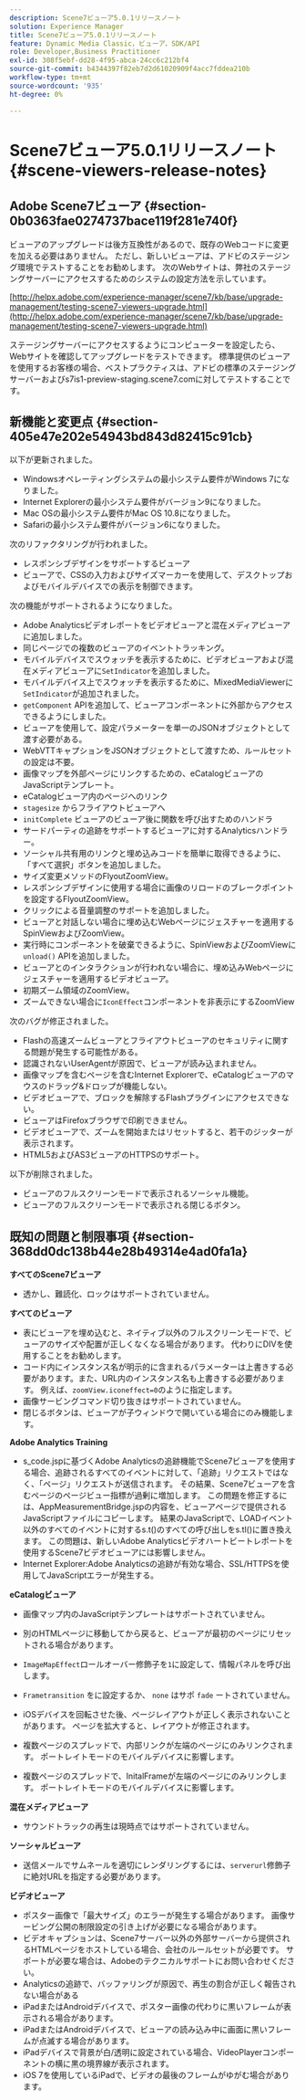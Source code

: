 ```yaml
---
description: Scene7ビューア5.0.1リリースノート
solution: Experience Manager
title: Scene7ビューア5.0.1リリースノート
feature: Dynamic Media Classic，ビューア，SDK/API
role: Developer,Business Practitioner
exl-id: 308f5ebf-dd28-4f95-abca-24cc6c212bf4
source-git-commit: b4344397f82eb7d2d61020909f4acc7fddea210b
workflow-type: tm+mt
source-wordcount: '935'
ht-degree: 0%

---
```


# Scene7ビューア5.0.1リリースノート{#scene-viewers-release-notes}

## Adobe Scene7ビューア {#section-0b0363fae0274737bace119f281e740f}

ビューアのアップグレードは後方互換性があるので、既存のWebコードに変更を加える必要はありません。 ただし、新しいビューアは、アドビのステージング環境でテストすることをお勧めします。 次のWebサイトは、弊社のステージングサーバーにアクセスするためのシステムの設定方法を示しています。

[http://helpx.adobe.com/experience-manager/scene7/kb/base/upgrade-management/testing-scene7-viewers-upgrade.html](http://helpx.adobe.com/experience-manager/scene7/kb/base/upgrade-management/testing-scene7-viewers-upgrade.html)

ステージングサーバーにアクセスするようにコンピューターを設定したら、Webサイトを確認してアップグレードをテストできます。 標準提供のビューアを使用するお客様の場合、ベストプラクティスは、アドビの標準のステージングサーバーおよびs7is1-preview-staging.scene7.comに対してテストすることです。

## 新機能と変更点 {#section-405e47e202e54943bd843d82415c91cb}

以下が更新されました。

* Windowsオペレーティングシステムの最小システム要件がWindows 7になりました。
* Internet Explorerの最小システム要件がバージョン9になりました。
* Mac OSの最小システム要件がMac OS 10.8になりました。
* Safariの最小システム要件がバージョン6になりました。

次のリファクタリングが行われました。

* レスポンシブデザインをサポートするビューア
* ビューアで、CSSの入力およびサイズマーカーを使用して、デスクトップおよびモバイルデバイスでの表示を制御できます。

次の機能がサポートされるようになりました。

* Adobe Analyticsビデオレポートをビデオビューアと混在メディアビューアに追加しました。
* 同じページでの複数のビューアのイベントトラッキング。
* モバイルデバイスでスウォッチを表示するために、ビデオビューアおよび混在メディアビューアに`SetIndicator`を追加しました。
* モバイルデバイス上でスウォッチを表示するために、MixedMediaViewerに`SetIndicator`が追加されました。
* `getComponent` APIを追加して、ビューアコンポーネントに外部からアクセスできるようにしました。
* ビューアを使用して、設定パラメーターを単一のJSONオブジェクトとして渡す必要がある。
* WebVTTキャプションをJSONオブジェクトとして渡すため、ルールセットの設定は不要。
* 画像マップを外部ページにリンクするための、eCatalogビューアのJavaScriptテンプレート。
* eCatalogビューア内のページへのリンク
* `stagesize` からフライアウトビューアへ
* `initComplete` ビューアのビューア後に関数を呼び出すためのハンドラ
* サードパーティの追跡をサポートするビューアに対するAnalyticsハンドラー。
* ソーシャル共有用のリンクと埋め込みコードを簡単に取得できるように、「すべて選択」ボタンを追加しました。
* サイズ変更メソッドのFlyoutZoomView。
* レスポンシブデザインに使用する場合に画像のリロードのブレークポイントを設定するFlyoutZoomView。
* クリックによる音量調整のサポートを追加しました。
* ビューアと対話しない場合に埋め込むWebページにジェスチャーを適用するSpinViewおよびZoomView。
* 実行時にコンポーネントを破棄できるように、SpinViewおよびZoomViewに`unload()` APIを追加しました。
* ビューアとのインタラクションが行われない場合に、埋め込みWebページにジェスチャーを適用するビデオビューア。
* 初期ズーム領域のZoomView。
* ズームできない場合に`IconEffect`コンポーネントを非表示にするZoomView

次のバグが修正されました。

* Flashの高速ズームビューアとフライアウトビューアのセキュリティに関する問題が発生する可能性がある。
* 認識されないUserAgentが原因で、ビューアが読み込まれません。
* 画像マップを含むページを含むInternet Explorerで、eCatalogビューアのマウスのドラッグ&amp;ドロップが機能しない。
* ビデオビューアで、ブロックを解除するFlashプラグインにアクセスできない。
* ビューアはFirefoxブラウザで印刷できません。
* ビデオビューアで、ズームを開始またはリセットすると、若干のジッターが表示されます。
* HTML5およびAS3ビューアのHTTPSのサポート。

以下が削除されました。

* ビューアのフルスクリーンモードで表示されるソーシャル機能。
* ビューアのフルスクリーンモードで表示される閉じるボタン。

## 既知の問題と制限事項 {#section-368dd0dc138b44e28b49314e4ad0fa1a}

**すべてのScene7ビューア**

* 透かし、難読化、ロックはサポートされていません。

**すべてのビューア**

* 表にビューアを埋め込むと、ネイティブ以外のフルスクリーンモードで、ビューアのサイズや配置が正しくなくなる場合があります。 代わりにDIVを使用することをお勧めします。
* コード内にインスタンス名が明示的に含まれるパラメーターは上書きする必要があります。また、URL内のインスタンス名も上書きする必要があります。 例えば、`zoomView.iconeffect=0`のように指定します。
* 画像サービングコマンド切り抜きはサポートされていません。
* 閉じるボタンは、ビューアが子ウィンドウで開いている場合にのみ機能します。

**Adobe Analytics Training**

* s_code.jspに基づくAdobe Analyticsの追跡機能でScene7ビューアを使用する場合、追跡されるすべてのイベントに対して、「追跡」リクエストではなく、「ページ」リクエストが送信されます。 その結果、Scene7ビューアを含むページのページビュー指標が過剰に増加します。 この問題を修正するには、AppMeasurementBridge.jspの内容を、ビューアページで提供されるJavaScriptファイルにコピーします。 結果のJavaScriptで、LOADイベント以外のすべてのイベントに対するs.t()のすべての呼び出しをs.tl()に置き換えます。 この問題は、新しいAdobe Analyticsビデオハートビートレポートを使用するScene7ビデオビューアには影響しません。
* Internet Explorer:Adobe Analyticsの追跡が有効な場合、SSL/HTTPSを使用してJavaScriptエラーが発生する。

**eCatalogビューア**

* 画像マップ内のJavaScriptテンプレートはサポートされていません。
* 別のHTMLページに移動してから戻ると、ビューアが最初のページにリセットされる場合があります。
* `ImageMapEffect`ロールオーバー修飾子を`1`に設定して、情報パネルを呼び出します。

* `Frametransition` をに設定するか、 `none` はサポ `fade` ートされていません。

* iOSデバイスを回転させた後、ページレイアウトが正しく表示されないことがあります。 ページを拡大すると、レイアウトが修正されます。
* 複数ページのスプレッドで、内部リンクが左端のページにのみリンクされます。 ポートレイトモードのモバイルデバイスに影響します。
* 複数ページのスプレッドで、InitalFrameが左端のページにのみリンクします。 ポートレイトモードのモバイルデバイスに影響します。

**混在メディアビューア**

* サウンドトラックの再生は現時点ではサポートされていません。

**ソーシャルビューア**

* 送信メールでサムネールを適切にレンダリングするには、`serverurl`修飾子に絶対URLを指定する必要があります。

**ビデオビューア**

* ポスター画像で「最大サイズ」のエラーが発生する場合があります。 画像サービング公開の制限設定の引き上げが必要になる場合があります。
* ビデオキャプションは、Scene7サーバー以外の外部サーバーから提供されるHTMLページをホストしている場合、会社のルールセットが必要です。 サポートが必要な場合は、Adobeのテクニカルサポートにお問い合わせください。
* Analyticsの追跡で、バッファリングが原因で、再生の割合が正しく報告されない場合がある
* iPadまたはAndroidデバイスで、ポスター画像の代わりに黒いフレームが表示される場合があります。
* iPadまたはAndroidデバイスで、ビューアの読み込み中に画面に黒いフレームが点滅する場合があります。
* iPadデバイスで背景が白/透明に設定されている場合、VideoPlayerコンポーネントの横に黒の境界線が表示されます。
* iOS 7を使用しているiPadで、ビデオの最後のフレームがゆがむ場合があります。
